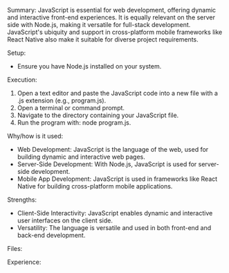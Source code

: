 Summary:
JavaScript is essential for web development, offering dynamic and interactive front-end experiences. It is equally relevant on the server side with Node.js, making it versatile for full-stack development. JavaScript's ubiquity and support in cross-platform mobile frameworks like React Native also make it suitable for diverse project requirements.

Setup:
- Ensure you have Node.js installed on your system.

Execution:
1) Open a text editor and paste the JavaScript code into a new file with a .js extension (e.g., program.js).
2) Open a terminal or command prompt.
3) Navigate to the directory containing your JavaScript file.
4) Run the program with: node program.js.

Why/how is it used:
- Web Development: JavaScript is the language of the web, used for building dynamic and interactive web pages.
- Server-Side Development: With Node.js, JavaScript is used for server-side development.
- Mobile App Development: JavaScript is used in frameworks like React Native for building cross-platform mobile applications.

Strengths:
- Client-Side Interactivity: JavaScript enables dynamic and interactive user interfaces on the client side.
- Versatility: The language is versatile and used in both front-end and back-end development.


Files:


Experience:
